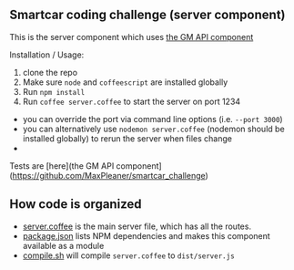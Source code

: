 ## Smartcar coding challenge (server component)

This is the server component which uses [the GM API component](https://github.com/MaxPleaner/smartcar_challenge)

Installation / Usage:

1. clone the repo
2. Make sure `node` and `coffeescript` are installed globally
3. Run `npm install`
4. Run `coffee server.coffee` to start the server on port 1234
  - you can override the port via command line options (i.e. `--port 3000`)
  - you can alternatively use `nodemon server.coffee` (nodemon should be installed globally) to rerun the server when files change
  -
Tests are [here](the GM API component](https://github.com/MaxPleaner/smartcar_challenge)

## How code is organized

- [server.coffee](./server.coffee) is the main server file, which has all the routes.
- [package.json](./package.json) lists NPM dependencies and makes this component available as a module
- [compile.sh](./compile.sh) will compile `server.coffee` to `dist/server.js`